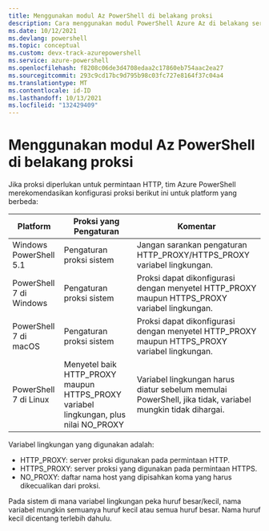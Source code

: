 ```yaml
---
title: Menggunakan modul Az PowerShell di belakang proksi
description: Cara menggunakan modul PowerShell Azure Az di belakang server proksi
ms.date: 10/12/2021
ms.devlang: powershell
ms.topic: conceptual
ms.custom: devx-track-azurepowershell
ms.service: azure-powershell
ms.openlocfilehash: f8208c06de3d4708edaa2c17860eb754aac2ea27
ms.sourcegitcommit: 293c9cd17bc9d795b98c03fc727e8164f37c04a4
ms.translationtype: MT
ms.contentlocale: id-ID
ms.lasthandoff: 10/13/2021
ms.locfileid: "132429409"
---
```

# <a name="use-the-az-powershell-module-behind-a-proxy"></a>Menggunakan modul Az PowerShell di belakang proksi

Jika proksi diperlukan untuk permintaan HTTP, tim Azure PowerShell merekomendasikan konfigurasi proksi berikut ini untuk platform yang berbeda:

|      **Platform**       |                          **Proksi yang Pengaturan**                           |                                               **Komentar**                                                |
| ----------------------- | --------------------------------------------------------------------------------- | -------------------------------------------------------------------------------------------------------- |
| Windows PowerShell 5.1  | Pengaturan proksi sistem                                                             | Jangan sarankan pengaturan HTTP_PROXY/HTTPS_PROXY variabel lingkungan.                                     |
| PowerShell 7 di Windows | Pengaturan proksi sistem                                                             | Proksi dapat dikonfigurasi dengan menyetel HTTP_PROXY maupun HTTPS_PROXY variabel lingkungan.              |
| PowerShell 7 di macOS   | Pengaturan proksi sistem                                                             | Proksi dapat dikonfigurasi dengan menyetel HTTP_PROXY maupun HTTPS_PROXY variabel lingkungan.              |
| PowerShell 7 di Linux   | Menyetel baik HTTP_PROXY maupun HTTPS_PROXY variabel lingkungan, plus nilai NO_PROXY | Variabel lingkungan harus diatur sebelum memulai PowerShell, jika tidak, variabel mungkin tidak dihargai. |

Variabel lingkungan yang digunakan adalah:

- HTTP_PROXY: server proksi digunakan pada permintaan HTTP.
- HTTPS_PROXY: server proksi yang digunakan pada permintaan HTTPS.
- NO_PROXY: daftar nama host yang dipisahkan koma yang harus dikecualikan dari proksi.

Pada sistem di mana variabel lingkungan peka huruf besar/kecil, nama variabel mungkin semuanya huruf kecil atau semua huruf besar. Nama huruf kecil dicentang terlebih dahulu.
